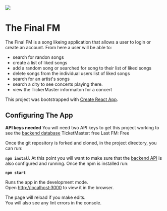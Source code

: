 ![](https://media.giphy.com/media/3lxD1O74siiz5FvrJs/giphy.gif)

# The Final FM

The Final FM is a song likeing application that allows a user to login or create an account. From here a user will be able to:
- search for randon songs
- create a list of liked songs
- add a random song or searched for song to their list of liked songs
- delete songs from the individual users list of liked songs
- search for an artist's songs
- search a city to see concerts playing there.
 - view the TickerMaster informaiton for a concert

This project was bootstrapped with [Create React App](https://github.com/facebook/create-react-app).

## Configuring The App

**API keys needed**
You will need two API keys to get this project working to see the [backend database](https://github.com/AustinBH/The-Final-FM-backend)
TicketMaster: free
Last FM: Free

Once the git repository is forked and cloned, in the project directory, you can run:

**`npm install`**
At this point you will want to make sure that the [backend API](https://github.com/AustinBH/The-Final-FM-backend) is also configured and running.
Once the npm is installed run:

**`npm start`**

Runs the app in the development mode.<br>
Open [http://localhost:3000](http://localhost:3000) to view it in the browser.

The page will reload if you make edits.<br>
You will also see any lint errors in the console.



